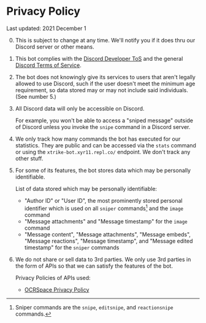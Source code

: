 # Privacy Policy
Last updated: 2021 December 1

0. This is subject to change at any time. We'll notify you if it does thru our Discord server or other means.

1. This bot complies with the [Discord Developer ToS](https://discord.com/developers/docs/legal) and the general [Discord Terms of Service](https://discord.com/terms).

2. The bot does not knowingly give its services to users that aren't legally allowed to use Discord, such if the user doesn't meet the minimum age requirement, so data stored may or may not include said individuals. (See number 5.)

3. All Discord data will only be accessible on Discord.

   For example, you won't be able to access a "sniped message" outside of Discord unless you invoke the `snipe` command in a Discord server.

4. We only track how many commands the bot has executed for our statistics. They are public and can be accessed via the `stats` command or using the `xtrike-bot.xyr11.repl.co/` endpoint. We don't track any other stuff.

5. For some of its features, the bot stores data which may be personally identifiable.

   List of data stored which may be personally identifiable:
   - "Author ID" or "User ID", the most prominently stored personal identifier which is used on all `sniper` commands[^1] and the `image` command
   - "Message attachments" and "Message timestamp"  for the `image` command
   - "Message content", "Message attachments", "Message embeds", "Message reactions", "Message timestamp", and "Message edited timestamp" for the `sniper` commands

6. We do not share or sell data to 3rd parties. We only use 3rd parties in the form of APIs so that we can satisfy the features of the bot.

   Privacy Policies of APIs used:
   - [OCRSpace Privacy Policy](https://ocr.space/privacypolicy)

[^1]: Sniper commands are the `snipe`, `editsnipe`, and `reactionsnipe` commands.
